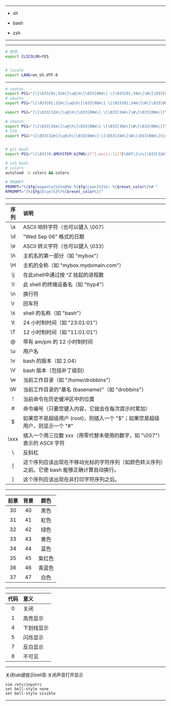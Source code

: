 
---
- sh
- bash

- zsh

---


---
```sh
# 颜色
export CLICOLOR=YES


# locale
export LANG=en_US.UTF-8
```


---
```sh
# centos
export PS1="[\[\033[01;32m\]\u@\h\[\033[00m\] \[\033[01;34m\]\W\[\033[00m\]]\\$ "
# ubuntu
export PS1="\[\033[01;32m\]\u@\h\[\033[00m\] \[\033[01;34m\]\W\[\033[00m\]\\$ "

export PS1="[\[\033[32m\]\u@\h\[\033[00m\] \[\033[34m\]\W\[\033[00m\]]\\$ "

# chench
export PS1="[\[\033[35m\]\u@\h\[\033[00m\] \[\033[36m\]\W\[\033[00m\]]\\$ "
# CCH
export PS1="\[\033[32m\]\u@\h\[\033[00m\]:\[\033[34m\]\W\[\033[00m\]\\$ "


# git bash
export PS1="\[\033]0;$MSYSTEM:${PWD//[^[:ascii:]]/?}\007\]\n\[\033[32m\]\u@\h \[\033[35m\]$MSYSTEM \[\033[33m\]\w\[\033[36m\]`__git_ps1`\[\033[0m\]\n$ "

# zsh bash
# colors
autoload -U colors && colors

# PROMPT
PROMPT="%{$fg[magenta]%}%n@%m %{$fg[cyan]%}%1~ %{$reset_color%}%# "
RPROMPT="[%{$fg[blue]%}%?%{$reset_color%}]"
```

---





| 序列 |  说明 |
| :-: | :- |
| \a |  ASCII 响铃字符（也可以键入 \007） |
| \d |  "Wed Sep 06" 格式的日期 |
| \e |  ASCII 转义字符（也可以键入 \033） |
| \h |  主机名的第一部分（如 "mybox"） |
| \H |  主机的全称（如 "mybox.mydomain.com"） |
| \j |  在此shell中通过按 ^Z 挂起的进程数 |
| \l |  此 shell 的终端设备名（如 "ttyp4"） |
| \n |  换行符 |
| \r |  回车符 |
| \s |  shell 的名称（如 "bash"） |
| \t |  24 小时制时间（如 "23:01:01"） |
| \T |  12 小时制时间（如 "11:01:01"） |
| \@ |  带有 am/pm 的 12 小时制时间 |
| \u |  用户名 |
| \v |  bash 的版本（如 2.04） |
| \V |  bash 版本（包括补丁级别） |
| \w |  当前工作目录（如 "/home/drobbins"） |
| \W |  当前工作目录的"基名 (basename)"（如 "drobbins"） |
| \! |  当前命令在历史缓冲区中的位置 |
| \# |  命令编号（只要您键入内容，它就会在每次提示时累加） |
| \$ |  如果您不是超级用户 (root)，则插入一个 "$"；如果您是超级用户，则显示一个 "#" |
| \xxx |  插入一个用三位数 xxx（用零代替未使用的数字，如 "\007"）表示的 ASCII 字符 |
| \\ |  反斜杠 |
| \[ |  这个序列应该出现在不移动光标的字符序列（如颜色转义序列）之前。它使 bash 能够正确计算自动换行。 |
| \] |  这个序列应该出现在非打印字符序列之后。 |

---
| 前景 | 背景 | 颜色 |
| :-: | :-: | :-: |
| 30 | 40 | 黑色 |
| 31 | 41 | 紅色 |
| 32 | 42 | 绿色 |
| 33 | 43 | 黄色 |
| 34 | 44 | 蓝色 |
| 35 | 45 | 紫红色 |
| 36 | 46 | 青蓝色 |
| 37 | 47 | 白色 |
---
| 代码 | 意义 |
| :-: | :- |
| 0 | 关闭 |
| 1 | 高亮显示 |
| 4 | 下划线显示 |
| 5 | 闪烁显示 |
| 7 | 反白显示 |
| 8 | 不可见 |


---


关闭tab键提示bell音:关闭声音打开显示
```
vim /etc/inputrc
set bell-style none
set bell-style visible
```

---

